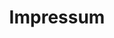 ---
title: "Impressum"
description: "Name: Niklas Schneeberger<wbr>Matrikelnummer: 21460
    Wohnort: Hönower Str. 12
    10218 Berlin
    Erstmentor: Matthias Beyrow
    Christina Poth
    Erklärung an Eides statt."
---